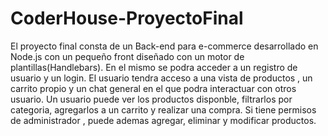 # CoderHouse-ProyectoFinal
El proyecto final consta de un Back-end para e-commerce desarrollado en Node.js
con un pequeño front diseñado con un motor de plantillas(Handlebars).
En el mismo se podra acceder a un registro de usuario y un login.
El usuario tendra acceso a una vista de productos , un carrito propio y un chat general
en el que podra interactuar con otros usuario.
Un usuario puede ver los productos disponble, filtrarlos por categoria,
agregarlos a un carrito y realizar una compra.
Si tiene permisos de administrador , puede ademas agregar,
eliminar y modificar productos.